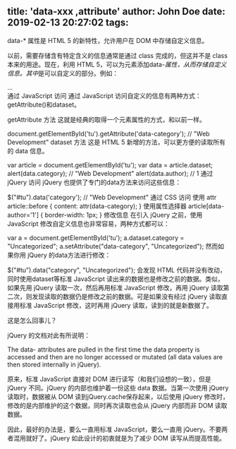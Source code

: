 title: 'data-xxx ,attribute'
author: John Doe
date: 2019-02-13 20:27:02
tags:
---
data-* 属性是 HTML 5 的新特性，允许用户在 DOM 中存储自定义信息。

以前，需要存储含有特定含义的信息通常是通过 class 完成的，但这并不是 class 本来的用途。现在，利用 HTML 5，可以为元素添加data-*属性，从而存储自定义信息。其中*是可以自定义的部分。例如：

<article id="tu" data-category="Web Development" data-author="1"> ... </article>
通过 JavaScript 访问
通过 JavaScript 访问自定义的信息有两种方式：getAttribute()和dataset。

getAttribute 方法
这就是经典的取得一个元素属性的方式，和以前一样。

document.getElementById('tu').getAttribute('data-category'); // "Web Development"
dataset 方法
这是 HTML 5 新增的方法，可以更方便的读取所有的 data 信息。

var article = document.getElementById('tu');
var data = article.dataset;
alert(data.category); // "Web Development"
alert(data.author); // 1
通过 jQuery 访问
jQuery 也提供了专门的data方法来访问这些信息：

$("#tu").data('category'); // "Web Development"
通过 CSS 访问
使用 attr
article::before {
    content: attr(data-category);
}
使用属性选择器
article[data-author='1'] {
    border-width: 1px;
}
修改信息
在引入 jQuery 之前，使用 JavaScript 修改自定义信息也非常容易，两种方式都可以：

var a = document.getElementById('tu');
a.dataset.category = "Uncategorized";
a.setAttribute("data-category", "Uncategorized");
然而如果你用 jQuery 的data方法进行修改：

$("#tu").data("category", "Uncategorized");
会发现 HTML 代码并没有改动，同时使用dataset等标准 JavaScript 读出来的数据也是修改之前的数据。类似，如果先用 jQuery 读取一次，然后再用标准 JavaScript 修改，再用 jQuery 读取第二次，则发现读取的数据仍是修改之前的数据。可是如果没有经过 jQuery 读取直接用标准 JavaScript 修改，这时再用 jQuery 读取，读到的就是新数据了。

这是怎么回事儿？

jQuery 的文档对此有所说明：

The data- attributes are pulled in the first time the data property is accessed and then are no longer accessed or mutated (all data values are then stored internally in jQuery).

原来，标准 JavaScript 直接对 DOM 进行读写（和我们设想的一致），但是 jQuery 不同。jQuery 的内部也维护着一份这些 data 数据。当第一次使用 jQuery 读取时，数据被从 DOM 读到jQuery.cache保存起来，以后使用 jQuery 修改时，修改的是内部维护的这个数据，同时再次读取也会从 jQuery 内部而非 DOM 读取数据。

因此，最好的办法是，要么一直用标准 JavaScript，要么一直用 jQuery。不要两者混用就好了。jQuery 如此设计的初衷就是为了减少 DOM 读写从而提高性能。

